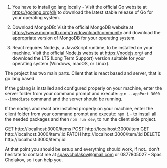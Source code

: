 1. You have to install go lang locally - Visit the official Go website at https://golang.org/dl/ to download the latest stable release of Go for your operating system.

2. Download MongoDB: Visit the official MongoDB website at https://www.mongodb.com/try/download/community and download the appropriate version of MongoDB for your operating system.

3. React requires Node.js, a JavaScript runtime, to be installed on your machine. Visit the official Node.js website at https://nodejs.org/ and download the LTS (Long Term Support) version suitable for your operating system (Windows, macOS, or Linux).

The project has  two main parts. Client that is react based and server, that is go lang based.

If the golang is installed and configured properly on your machine, enter the server folder from your command prompt and execute:
`gin --appPort 3000 --immediate` command and the server should be running.

If the nodejs and react are installed properly on your machine, enter the client folder from your command prompt and execute:
`npm i` - to install all the needed packages and then `npm run dev`, to run the client side project. 

GET     http://localhost:3000/items
POST    http://localhost:3000/item
GET     http://localhost:3000/item/:id
PATCH   http://localhost:3000/item/:id
DELETE  http://localhost:3000/item/:id

At that point you should be setup and everything should work, if not.. don't hesitate to contact me at spasvcholakov@gmail.com or
0877805027 - Spas Cholakov, so i can help you.